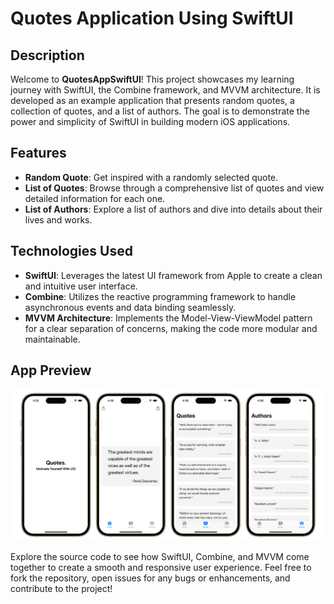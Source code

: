 # Quotes Application Using SwiftUI

## Description
Welcome to **QuotesAppSwiftUI**! This project showcases my learning journey with SwiftUI, the Combine framework, and MVVM architecture. It is developed as an example application that presents random quotes, a collection of quotes, and a list of authors. The goal is to demonstrate the power and simplicity of SwiftUI in building modern iOS applications.

## Features
- **Random Quote**: Get inspired with a randomly selected quote.
- **List of Quotes**: Browse through a comprehensive list of quotes and view detailed information for each one.
- **List of Authors**: Explore a list of authors and dive into details about their lives and works.

## Technologies Used
- **SwiftUI**: Leverages the latest UI framework from Apple to create a clean and intuitive user interface.
- **Combine**: Utilizes the reactive programming framework to handle asynchronous events and data binding seamlessly.
- **MVVM Architecture**: Implements the Model-View-ViewModel pattern for a clear separation of concerns, making the code more modular and maintainable.

## App Preview

![Mobile](./Screenshots/quotes.svg)

Explore the source code to see how SwiftUI, Combine, and MVVM come together to create a smooth and responsive user experience. Feel free to fork the repository, open issues for any bugs or enhancements, and contribute to the project!
